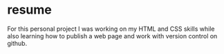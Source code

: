 # resume
For this personal project I was working on my HTML and CSS skills while also learning how to publish a web
page and work with version control on github. 
